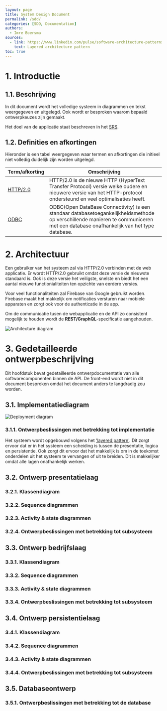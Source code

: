 ```yaml
---
layout: page
title: System Design Document
permalink: /sdd/
categories: [SDD, Documentation]
authors: 
  - Imre Boersma
sources:
  - link: https://www.linkedin.com/pulse/software-architecture-patterns-layered-priyal-walpita/
    text: Layered architecture pattern
toc: true
---
```


# 1. Introductie

## 1.1. Beschrijving
In dit document wordt het volledige systeem in diagrammen en tekst weergegeven en uitgelegd. Ook wordt er besproken waarom bepaald ontwerpkeuzes zijn gemaakt.

Het doel van de applicatie staat beschreven in het [SRS](/srs/#1-introductie).

## 1.2. Definities en afkortingen
Hieronder is een tabel weergegeven waar termen en afkortingen die initieel niet volledig duidelijk zijn worden uitgelegd.

| Term/afkorting                                                                    | Omschrijving                                                                                                                                                                      |
| --------------------------------------------------------------------------------- | --------------------------------------------------------------------------------------------------------------------------------------------------------------------------------- |
| [HTTP/2.0](https://datatracker.ietf.org/doc/html/rfc7540)                         | HTTP/2.0 is de nieuwe HTTP (HyperText Transfer Protocol) versie welke oudere en nieuwere versie van het HTTP-protocol ondersteund en veel optimalisaties heeft.                   |
| [ODBC](https://github.com/microsoft/ODBC-Specification/blob/master/ODBC%204.0.md) | ODBC(Open DataBase Connectivity) is een standaar databasetoegankelijkheidsmethode op verschillende manieren te communiceren met een database onafhankelijk van het type database. |

# 2. Architectuur
Een gebruiker van het systeem zal via HTTP/2.0 verbinden met de web applicatie. Er wordt HTTP/2.0 gebruikt omdat deze versie de nieuwste standaard is. Ook is deze versie het veiligste, snelste en biedt het een aantal nieuwe functionialiteiten ten opzichte van eerdere versies.

Voor veel functionaliteiten zal Firebase van Google gebruikt worden. Firebase maakt het makkelijk om notificaties versturen naar mobiele apparaten en zorgt ook voor de authenticatie in de app.

<!-- TODO: Decide to use REST or GraphQL. -->
Om de communicatie tusen de webapplicatie en de API zo consistent mogelijk te houden wordt de **REST/GraphQL**-specificatie aangehouden. 



![Architecture diagram](http://www.plantuml.com/plantuml/svg/XP7VIyCm4CVVyrV4-TA1EF5j8B9kfIhuOsuJ7qkQtjAmDYd9TME8_xlNjTCAubx2iVli--CwyIWSrcN1phIHHPq1ln5EvheK2AFmEDqovZVQLCA9agT2RfIpjSbcjh2EdyTXF8x7FIA2jQWBZAt1Pr42NzZKekq17lS5qEkqF9YpQUsr0U-JKA9rWMZU2pvuef-b5cOmPEoEB2jjL90ZLhIxNwtct8FRWXiC-GTRWSmD1LBx98AjbX3i81LLWxv3ocagj1IeBQdz0OjA4ndE7sZxsRa5MTeQq6PkFIe7ozV7_qspz3SSJLl1yCS_MO8xi6ljAA87-aVSZKtJ1HHq1zcS8x8xSxn6LwTjFhg-l2AMq5RDg6IXLOxVfQdFAVI0z2g-HDDP1uQAugisxLlL2zhAdu18UCWcO3Bwjby0)
# 3. Gedetailleerde ontwerpbeschrijving
Dit hoofdstuk bevat gedetailleerde ontwerpdocumentatie van alle softwarecomponenten binnen de API. De front-end wordt niet in dit document besproken omdat het document anders te langdradig zou worden.
## 3.1. Implementatiediagram
![Deployment diagram](http://www.plantuml.com/plantuml/svg/RP5lYzD048VVvrCCyVLLJqxaf9JhNGbLsbhRggydkzDqwMPdsPsqYFZTtVoX1Zm2csH-3y_C94zHC4XJsooUZVCOi8OIrRaAt3ZzmfO3l2dcnMFnE28MTCJ6Ii5EDbWJxBXauH4GvPUbT0QZEhcbeu0m15ET1BG9fCImonnhWlnxf933TAhfOXJDPl1x27vI2MNWwv0l3-lLXox68EQ8IY3_qT2NFSozjqPXwym18w3tsPzq3Px5CoJ5vRyk6WLBZ8dOSfGgqFxR2Yxt3vFxpgBBVuhbuR1zJPAmauY_ZJpVVcxp3UiqLt9zd3pq57gJ8CMrPqTEO6sqjdJ5G6rQtzv6IBxZHWXEw58Mkf52MubZPhGwMAwCQhd-gVy4w3rCx-vcenxm2Tfzzc_VJzvbetA73ItwMr_gRTtP5tIP55yNpo_P4pcT_l1V)
### 3.1.1. Ontwerpbeslissingen met betrekking tot implementatie
Het systeem wordt opgebouwd volgens het ['layered pattern'](https://www.linkedin.com/pulse/software-architecture-patterns-layered-priyal-walpita/). Dit zorgt ervoor dat er in het systeem een scheiding is tussen de presentatie, logica en persistentie. Ook zorgt dit ervoor dat het makkelijk is om in de toekomst onderdelen uit het systeem te vervangen of uit te breiden. Dit is makkelijker omdat alle lagen onafhankelijk werken.
## 3.2. Ontwerp presentatielaag
### 3.2.1. Klassendiagram
### 3.2.2. Sequence diagrammen
### 3.2.3. Activity & state diagrammen
### 3.2.4. Ontwerpbeslissingen met betrekking tot subsysteem

## 3.3. Ontwerp bedrijfslaag
### 3.3.1. Klassendiagram
### 3.3.2. Sequence diagrammen
### 3.3.3. Activity & state diagrammen
### 3.3.4. Ontwerpbeslissingen met betrekking tot subsysteem

## 3.4. Ontwerp persistentielaag
### 3.4.1. Klassendiagram
### 3.4.2. Sequence diagrammen
### 3.4.3. Activity & state diagrammen
### 3.4.4. Ontwerpbeslissingen met betrekking tot subsysteem

## 3.5. Databaseontwerp
### 3.5.1. Ontwerpbeslissingen met betrekking tot de database
